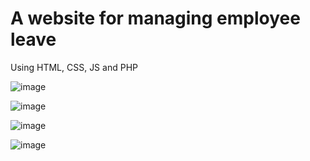 # A website for managing employee leave

Using HTML, CSS, JS and PHP


![image](https://github.com/user-attachments/assets/d34238c9-148e-4011-9168-c18d0e3adb3d)

![image](https://github.com/user-attachments/assets/01f81594-5d29-4c6f-a96b-42c10477a533)

![image](https://github.com/user-attachments/assets/3fb4cd66-33c6-436f-9c52-8ee150ae5fd0)

![image](https://github.com/user-attachments/assets/a724c387-995e-45a4-acb4-9f3c3e5104fb)

